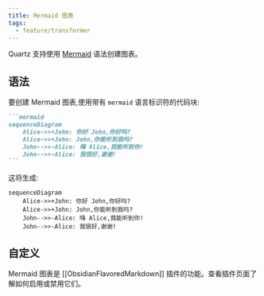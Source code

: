 ```yaml
---
title: Mermaid 图表
tags:
  - feature/transformer
---
```


Quartz 支持使用 [Mermaid](https://mermaid.js.org/) 语法创建图表。

## 语法

要创建 Mermaid 图表,使用带有 `mermaid` 语言标识符的代码块:

````markdown
```mermaid
sequenceDiagram
    Alice->>+John: 你好 John,你好吗?
    Alice->>+John: John,你能听到我吗?
    John-->>-Alice: 嗨 Alice,我能听到你!
    John-->>-Alice: 我很好,谢谢!
```
````

这将生成:

```mermaid
sequenceDiagram
    Alice->>+John: 你好 John,你好吗?
    Alice->>+John: John,你能听到我吗?
    John-->>-Alice: 嗨 Alice,我能听到你!
    John-->>-Alice: 我很好,谢谢!
```

## 自定义

Mermaid 图表是 [[ObsidianFlavoredMarkdown]] 插件的功能。查看插件页面了解如何启用或禁用它们。 